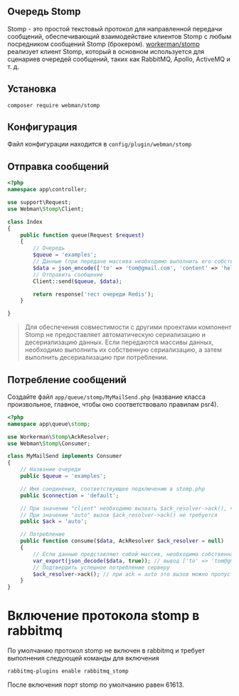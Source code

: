 ## Очередь Stomp

Stomp - это простой текстовый протокол для направленной передачи сообщений, обеспечивающий взаимодействие клиентов Stomp с любым посредником сообщений Stomp (брокером). [workerman/stomp](https://github.com/walkor/stomp) реализует клиент Stomp, который в основном используется для сценариев очередей сообщений, таких как RabbitMQ, Apollo, ActiveMQ и т. д.

## Установка
`composer require webman/stomp`

## Конфигурация
Файл конфигурации находится в `config/plugin/webman/stomp`

## Отправка сообщений
```php
<?php
namespace app\controller;

use support\Request;
use Webman\Stomp\Client;

class Index
{
    public function queue(Request $request)
    {
        // Очередь
        $queue = 'examples';
        // Данные (при передаче массива необходимо выполнить его собственную сериализацию, например, используя json_encode, serialize и т. д.)
        $data = json_encode(['to' => 'tom@gmail.com', 'content' => 'hello']);
        // Отправить сообщение
        Client::send($queue, $data);

        return response('тест очереди Redis');
    }

}
```
> Для обеспечения совместимости с другими проектами компонент Stomp не предоставляет автоматическую сериализацию и десериализацию данных. Если передаются массивы данных, необходимо выполнить их собственную сериализацию, а затем выполнить десериализацию при потреблении.

## Потребление сообщений
Создайте файл `app/queue/stomp/MyMailSend.php` (название класса произвольное, главное, чтобы оно соответствовало правилам psr4).
```php
<?php
namespace app\queue\stomp;

use Workerman\Stomp\AckResolver;
use Webman\Stomp\Consumer;

class MyMailSend implements Consumer
{
    // Название очереди
    public $queue = 'examples';

    // Имя соединения, соответствующее подключению в stomp.php
    public $connection = 'default';

    // При значении "client" необходимо вызвать $ack_resolver->ack(), чтобы сообщить серверу, что сообщение успешно потреблено
    // При значении "auto" вызов $ack_resolver->ack() не требуется
    public $ack = 'auto';

    // Потребление
    public function consume($data, AckResolver $ack_resolver = null)
    {
        // Если данные представляют собой массив, необходима собственная десериализация
        var_export(json_decode($data, true)); // вывод ['to' => 'tom@gmail.com', 'content' => 'hello']
        // Подтвердить успешное потребление серверу
        $ack_resolver->ack(); // при ack = auto это вызов можно пропустить
    }
}
```


# Включение протокола stomp в rabbitmq
По умолчанию протокол stomp не включен в rabbitmq и требует выполнения следующей команды для включения
```bash
rabbitmq-plugins enable rabbitmq_stomp
```
После включения порт stomp по умолчанию равен 61613.
